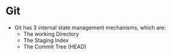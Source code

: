 # Git

- Git has 3 internal state management mechanisms, which are:
  - The working Directory
  - The Staging Index
  - The Commit Tree (HEAD)
